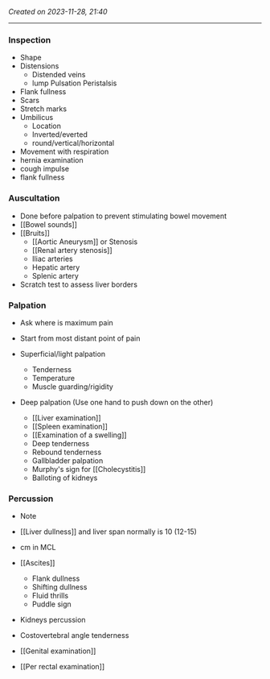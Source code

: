 *Created on 2023-11-28, 21:40* 

---
### Inspection
- Shape
- Distensions
	- Distended veins 
	- lump
Pulsation
Peristalsis
- Flank fullness
- Scars
- Stretch marks
- Umbilicus
	- Location
	- Inverted/everted
	- round/vertical/horizontal
- Movement with respiration
- hernia examination 
- cough impulse
- flank fullness

### Auscultation 
- Done before palpation to prevent stimulating bowel movement 
- [[Bowel sounds]] 
- [[Bruits]] 
	- [[Aortic Aneurysm]] or Stenosis
	- [[Renal artery stenosis]] 
	- Iliac arteries
	- Hepatic artery
	- Splenic artery 
- Scratch test to assess liver borders
### Palpation
- Ask where is maximum pain
- Start from most distant point of pain 
- Superficial/light palpation
	- Tenderness
	- Temperature
	- Muscle guarding/rigidity

- Deep palpation (Use one hand to push down on the other)
	- [[Liver examination]]
	- [[Spleen examination]] 
	- [[Examination of a swelling]] 
	- Deep tenderness 
	- Rebound tenderness
	- Gallbladder palpation
	- Murphy's sign for [[Cholecystitis]] 
	- Balloting of kidneys

### Percussion
- Note 
- [[Liver dullness]] and liver span normally is 10 (12-15)
- cm in MCL 
- [[Ascites]] 
	- Flank dullness
	- Shifting dullness
	- Fluid thrills
	- Puddle sign
- Kidneys percussion
- Costovertebral angle tenderness

- [[Genital examination]]
- [[Per rectal examination]] 




